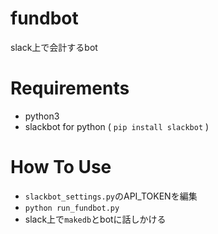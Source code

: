# fundbot
slack上で会計するbot

# Requirements
- python3
- slackbot for python ( `pip install slackbot` )

# How To Use
- `slackbot_settings.py`のAPI_TOKENを編集
- `python run_fundbot.py`
- slack上で`makedb`とbotに話しかける
